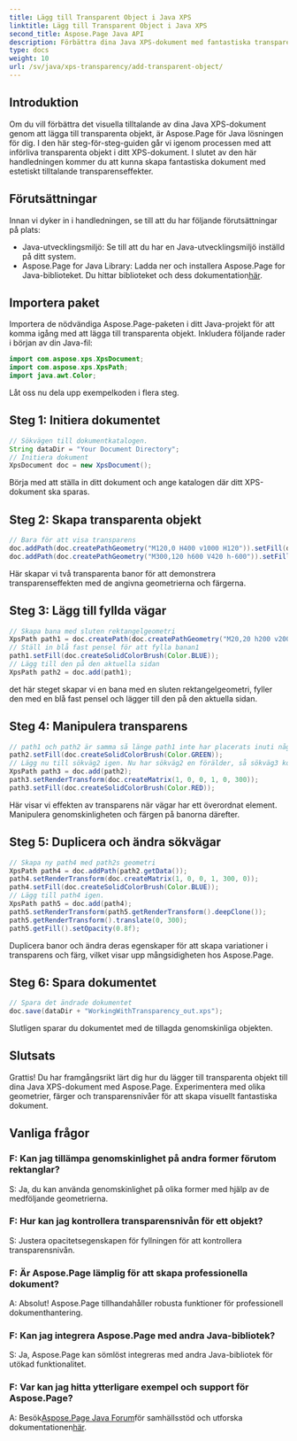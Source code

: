 ```yaml
---
title: Lägg till Transparent Object i Java XPS
linktitle: Lägg till Transparent Object i Java XPS
second_title: Aspose.Page Java API
description: Förbättra dina Java XPS-dokument med fantastiska transparenseffekter med Aspose.Page. Följ vår steg-för-steg-guide för att lägga till genomskinliga objekt.
type: docs
weight: 10
url: /sv/java/xps-transparency/add-transparent-object/
---
```

## Introduktion
Om du vill förbättra det visuella tilltalande av dina Java XPS-dokument genom att lägga till transparenta objekt, är Aspose.Page för Java lösningen för dig. I den här steg-för-steg-guiden går vi igenom processen med att införliva transparenta objekt i ditt XPS-dokument. I slutet av den här handledningen kommer du att kunna skapa fantastiska dokument med estetiskt tilltalande transparenseffekter.
## Förutsättningar
Innan vi dyker in i handledningen, se till att du har följande förutsättningar på plats:
- Java-utvecklingsmiljö: Se till att du har en Java-utvecklingsmiljö inställd på ditt system.
-  Aspose.Page for Java Library: Ladda ner och installera Aspose.Page for Java-biblioteket. Du hittar biblioteket och dess dokumentation[här](https://releases.aspose.com/page/java/).
## Importera paket
Importera de nödvändiga Aspose.Page-paketen i ditt Java-projekt för att komma igång med att lägga till transparenta objekt. Inkludera följande rader i början av din Java-fil:
```java
import com.aspose.xps.XpsDocument;
import com.aspose.xps.XpsPath;
import java.awt.Color;
```
Låt oss nu dela upp exempelkoden i flera steg.
## Steg 1: Initiera dokumentet
```java
// Sökvägen till dokumentkatalogen.
String dataDir = "Your Document Directory";
// Initiera dokument
XpsDocument doc = new XpsDocument();
```
Börja med att ställa in ditt dokument och ange katalogen där ditt XPS-dokument ska sparas.
## Steg 2: Skapa transparenta objekt
```java
// Bara för att visa transparens
doc.addPath(doc.createPathGeometry("M120,0 H400 v1000 H120")).setFill(doc.createSolidColorBrush(Color.GRAY));
doc.addPath(doc.createPathGeometry("M300,120 h600 V420 h-600")).setFill(doc.createSolidColorBrush(Color.GRAY));
```
Här skapar vi två transparenta banor för att demonstrera transparenseffekten med de angivna geometrierna och färgerna.
## Steg 3: Lägg till fyllda vägar
```java
// Skapa bana med sluten rektangelgeometri
XpsPath path1 = doc.createPath(doc.createPathGeometry("M20,20 h200 v200 h-200 z"));
// Ställ in blå fast pensel för att fylla banan1
path1.setFill(doc.createSolidColorBrush(Color.BLUE));
// Lägg till den på den aktuella sidan
XpsPath path2 = doc.add(path1);
```
det här steget skapar vi en bana med en sluten rektangelgeometri, fyller den med en blå fast pensel och lägger till den på den aktuella sidan.
## Steg 4: Manipulera transparens
```java
// path1 och path2 är samma så länge path1 inte har placerats inuti något annat element
path2.setFill(doc.createSolidColorBrush(Color.GREEN));
// Lägg nu till sökväg2 igen. Nu har sökväg2 en förälder, så sökväg3 kommer inte att vara samma som sökväg2.
XpsPath path3 = doc.add(path2);
path3.setRenderTransform(doc.createMatrix(1, 0, 0, 1, 0, 300));
path3.setFill(doc.createSolidColorBrush(Color.RED));
```
Här visar vi effekten av transparens när vägar har ett överordnat element. Manipulera genomskinligheten och färgen på banorna därefter.
## Steg 5: Duplicera och ändra sökvägar
```java
// Skapa ny path4 med path2s geometri
XpsPath path4 = doc.addPath(path2.getData());
path4.setRenderTransform(doc.createMatrix(1, 0, 0, 1, 300, 0));
path4.setFill(doc.createSolidColorBrush(Color.BLUE));
// Lägg till path4 igen.
XpsPath path5 = doc.add(path4);
path5.setRenderTransform(path5.getRenderTransform().deepClone());
path5.getRenderTransform().translate(0, 300);
path5.getFill().setOpacity(0.8f);
```
Duplicera banor och ändra deras egenskaper för att skapa variationer i transparens och färg, vilket visar upp mångsidigheten hos Aspose.Page.
## Steg 6: Spara dokumentet
```java
// Spara det ändrade dokumentet
doc.save(dataDir + "WorkingWithTransparency_out.xps");
```
Slutligen sparar du dokumentet med de tillagda genomskinliga objekten.
## Slutsats
Grattis! Du har framgångsrikt lärt dig hur du lägger till transparenta objekt till dina Java XPS-dokument med Aspose.Page. Experimentera med olika geometrier, färger och transparensnivåer för att skapa visuellt fantastiska dokument.
## Vanliga frågor
### F: Kan jag tillämpa genomskinlighet på andra former förutom rektanglar?
S: Ja, du kan använda genomskinlighet på olika former med hjälp av de medföljande geometrierna.
### F: Hur kan jag kontrollera transparensnivån för ett objekt?
S: Justera opacitetsegenskapen för fyllningen för att kontrollera transparensnivån.
### F: Är Aspose.Page lämplig för att skapa professionella dokument?
A: Absolut! Aspose.Page tillhandahåller robusta funktioner för professionell dokumenthantering.
### F: Kan jag integrera Aspose.Page med andra Java-bibliotek?
S: Ja, Aspose.Page kan sömlöst integreras med andra Java-bibliotek för utökad funktionalitet.
### F: Var kan jag hitta ytterligare exempel och support för Aspose.Page?
 A: Besök[Aspose.Page Java Forum](https://forum.aspose.com/c/page/39)för samhällsstöd och utforska dokumentationen[här](https://reference.aspose.com/page/java/).